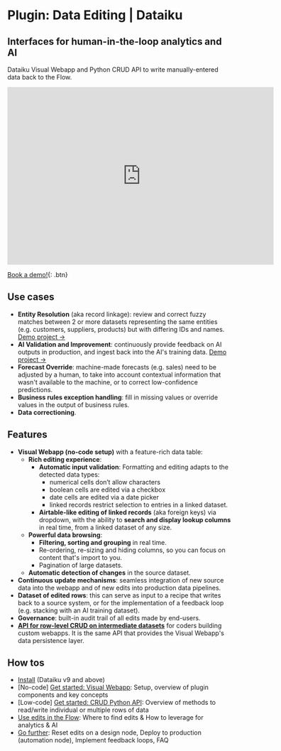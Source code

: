 # Plugin: Data Editing | Dataiku

## Interfaces for human-in-the-loop analytics and AI

Dataiku Visual Webapp and Python CRUD API to write manually-entered data back to the Flow.

<iframe src="https://www.loom.com/embed/7b79e45e755544f8baf1ff3ed1bf60ee" frameborder="0" webkitallowfullscreen="" mozallowfullscreen="" allowfullscreen="" style="height: 400px; width: 600px"></iframe>

[Book a demo!](https://calendar.google.com/calendar/u/0/appointments/schedules/AcZssZ1cgQ-IQ2k2eJMm6mUrZxabQgtPSSwaZ9TgNcHcnaUDvrqfweAkf-B7xzZbTSNyYeSRc2smgLbp){: .btn}

## Use cases

* **Entity Resolution** (aka record linkage): review and correct fuzzy matches between 2 or more datasets representing the same entities (e.g. customers, suppliers, products) but with differing IDs and names. [Demo project →](sample-project-company-resolution)
* **AI Validation and Improvement**: continuously provide feedback on AI outputs in production, and ingest back into the AI's training data. [Demo project →](sample-project-ai-feedback-app)
* **Forecast Override**: machine-made forecasts (e.g. sales) need to be adjusted by a human, to take into account contextual information that wasn't available to the machine, or to correct low-confidence predictions.
* **Business rules exception handling**: fill in missing values or override values in the output of business rules.
* **Data correctioning**.

## Features

* **Visual Webapp (no-code setup)** with a feature-rich data table:
  * **Rich editing experience**:
    * **Automatic input validation**: Formatting and editing adapts to the detected data types:
      * numerical cells don’t allow characters
      * boolean cells are edited via a checkbox
      * date cells are edited via a date picker
      * linked records restrict selection to entries in a linked dataset.
    * **Airtable-like editing of linked records** (aka foreign keys) via dropdown, with the ability to **search and display lookup columns** in real time, from a linked dataset of any size.
  * **Powerful data browsing**:
    * **Filtering, sorting and grouping** in real time.
    * Re-ordering, re-sizing and hiding columns, so you can focus on content that's import to you.
    * Pagination of large datasets.
  * **Automatic detection of changes** in the source dataset.
* **Continuous update mechanisms**: seamless integration of new source data into the webapp and of new edits into production data pipelines.
* **Dataset of edited rows**: this can serve as input to a recipe that writes back to a source system, or for the implementation of a feedback loop (e.g. stacking with an AI training dataset).
* **Governance**: built-in audit trail of all edits made by end-users.
* **[API for row-level CRUD on intermediate datasets]((get-started-crud-python-api))** for coders building custom webapps. It is the same API that provides the Visual Webapp's data persistence layer.

## How tos

* [Install](install-plugin) (Dataiku v9 and above)
* [No-code] [Get started: Visual Webapp](get-started): Setup, overview of plugin components and key concepts
* [Low-code] [Get started: CRUD Python API](get-started-crud-python-api): Overview of methods to read/write individual or multiple rows of data
* [Use edits in the Flow](using-edits): Where to find edits & How to leverage for analytics & AI
* [Go further](going-further): Reset edits on a design node, Deploy to production (automation node), Implement feedback loops, FAQ
